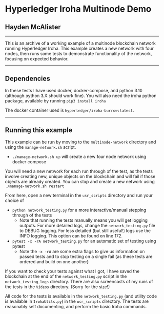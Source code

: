 # Hyperledger Iroha Multinode Demo
## Hayden McAlister
---
This is an archive of a working example of a multinode blockchain network running Hyperledger Iroha. This example creates a new network with four nodes, then runs some tests to demonstrate functionality of the network, focusing on expected behavior.

---
## Dependencies
In these tests I have used docker, docker-compose, and python 3.10 (although python 3.X should work fine). You will also need the iroha python package, available by running `pip3 install iroha`

The docker container used is `hyperledger/iroha-burrow:latest`.

---
## Running this example
This example can be run by moving to the `multinode-network` directory and using the `manage-network.sh` script.
- `./manage-network.sh up` will create a new four node network using docker compose

You will need a new network for each run through of the test, as the tests involve creating new, unique objects on the blockchain and will fail if those objects are already created. You can stop and create a new network using `./manage-network.sh restart`

From here, open a new terminal in the `usr_scripts` directory and run your choice of
- `python network_testing.py` for a more interactive/manual stepping through of the tests
	- Note that running the tests manually means you will get logging outputs. For more detailed logs, change the `network_testing.py` file to DEBUG logging. For less detailed (but still useful!) logs use the INFO logging. This option can be found on line 172.
- `pytest -x -rA network_testing.py` for an automatic set of testing using pytest
	- Note the `-x -rA` are some extra flags to give us information on passed tests and to stop testing on a single fail (as these tests are ordered and build on one another)

If you want to check your tests against what I got, I have saved the blockchain at the end of the `network_testing.py` script in the `network_testing_logs` directory. There are also screencasts of my runs of the tests in the `Videos` directory. (Sorry for the size!)

All code for the tests is available in the `network_testing.py` (and utility code is available in `IrohaUtils.py`) in the `usr_scripts` directory. The tests are reasonably self documenting, and perform the basic Iroha commands.
